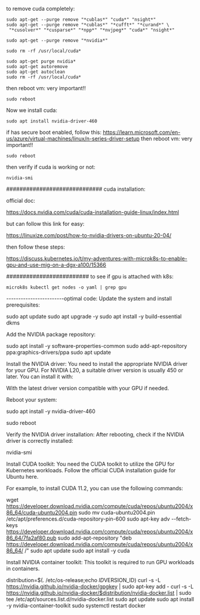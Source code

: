 to remove cuda completely:
```
sudo apt-get --purge remove "*cublas*" "cuda*" "nsight*" 
sudo apt-get --purge remove "*cublas*" "*cufft*" "*curand*" \
 "*cusolver*" "*cusparse*" "*npp*" "*nvjpeg*" "cuda*" "nsight*" 

sudo apt-get --purge remove "*nvidia*"

sudo rm -rf /usr/local/cuda*

sudo apt-get purge nvidia*
sudo apt-get autoremove
sudo apt-get autoclean
sudo rm -rf /usr/local/cuda*

```
then reboot vm: very important!!

```
sudo reboot

```

Now we install cuda:

```
sudo apt install nvidia-driver-460
```
if has secure boot enabled, follow this: https://learn.microsoft.com/en-us/azure/virtual-machines/linux/n-series-driver-setup
then reboot vm: very important!!

```
sudo reboot

```

then verify if cuda is working or not:

```
nvidia-smi
```


#############################
cuda installation:

official doc:

https://docs.nvidia.com/cuda/cuda-installation-guide-linux/index.html

but can follow this link for easy:

https://linuxize.com/post/how-to-nvidia-drivers-on-ubuntu-20-04/

then follow these steps:

https://discuss.kubernetes.io/t/my-adventures-with-microk8s-to-enable-gpu-and-use-mig-on-a-dgx-a100/15366

#########################
to see if gpu is attached with k8s:
```
microk8s kubectl get nodes -o yaml | grep gpu
```


------------------------optimal code:
Update the system and install prerequisites:


sudo apt update
sudo apt upgrade -y
sudo apt install -y build-essential dkms

Add the NVIDIA package repository:

sudo apt install -y software-properties-common
sudo add-apt-repository ppa:graphics-drivers/ppa
sudo apt update

Install the NVIDIA driver:
You need to install the appropriate NVIDIA driver for your GPU. For NVIDIA L20, a suitable driver version is usually 450 or later. You can install it with:

With the latest driver version compatible with your GPU if needed.

Reboot your system:

sudo apt install -y nvidia-driver-460


sudo reboot

Verify the NVIDIA driver installation:
After rebooting, check if the NVIDIA driver is correctly installed:


nvidia-smi

Install CUDA toolkit:
You need the CUDA toolkit to utilize the GPU for Kubernetes workloads. Follow the official CUDA installation guide for Ubuntu here.

For example, to install CUDA 11.2, you can use the following commands:


wget https://developer.download.nvidia.com/compute/cuda/repos/ubuntu2004/x86_64/cuda-ubuntu2004.pin
sudo mv cuda-ubuntu2004.pin /etc/apt/preferences.d/cuda-repository-pin-600
sudo apt-key adv --fetch-keys https://developer.download.nvidia.com/compute/cuda/repos/ubuntu2004/x86_64/7fa2af80.pub
sudo add-apt-repository "deb https://developer.download.nvidia.com/compute/cuda/repos/ubuntu2004/x86_64/ /"
sudo apt update
sudo apt install -y cuda

Install NVIDIA container toolkit:
This toolkit is required to run GPU workloads in containers.


distribution=$(. /etc/os-release;echo $ID$VERSION_ID)
curl -s -L https://nvidia.github.io/nvidia-docker/gpgkey | sudo apt-key add -
curl -s -L https://nvidia.github.io/nvidia-docker/$distribution/nvidia-docker.list | sudo tee /etc/apt/sources.list.d/nvidia-docker.list
sudo apt update
sudo apt install -y nvidia-container-toolkit
sudo systemctl restart docker
